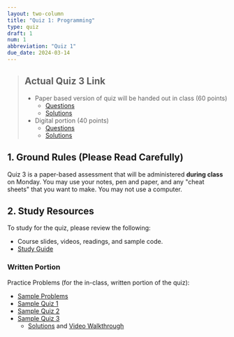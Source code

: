 ```yaml
---
layout: two-column
title: "Quiz 1: Programming"
type: quiz
draft: 1
num: 1
abbreviation: "Quiz 1"
due_date: 2024-03-14
---
```



<style>
    .warning {
        border-left: solid 5px #990000;
        background-color: #99000033;
    }
    .warning p {
        color: #990000 !important;
    }

    .rules {
        border-left: solid 5px #4298B5;
        padding-left: 15px;
    }

    img.medium {
        max-width: 550px;
    }
    blockquote.updates {
        background-color: #d4edda;
        border: solid 1px #c3e6cb;
        margin-top: 0;
    }
    blockquote.updates h2, 
    blockquote.updates h3, 
    blockquote.updates p, 
    blockquote.updates li, 
    blockquote.updates a {
        color: #155724 !important;
    }
    blockquote.updates h2 {
        border-bottom: solid 1px #155724;
    }
    blockquote.updates a:hover {
        background-color: transparent;
    }

</style>


> ## Actual Quiz 3 Link
> * Paper based version of quiz will be handed out in class (60 points)
>    * <a href="https://docs.google.com/document/d/1VgGvsZdaL-Ff3kx6QtrJZb-xEn6o_KFWRNAJMqj9qeo/edit?usp=sharing" target="_blank">Questions</a>
>    * <a href="https://docs.google.com/document/d/1MeUoT3tzid7YMllRU3hsfZQu_ZbmEw_B2U5AfW9J3tE/edit?usp=sharing" target="_blank">Solutions</a>
> * Digital portion (40 points)
>    * [Questions](../activities/quiz03)
>    * [Solutions](../course-files/activities/quiz03_answers.zip)

## 1. Ground Rules (Please Read Carefully)
Quiz 3 is a paper-based assessment that will be administered **during class** on Monday. You may use your notes, pen and paper, and any "cheat sheets" that you want to make. You may not use a computer. 

## 2. Study Resources
To study for the quiz, please review the following:
* Course slides, videos, readings, and sample code.
* <a href="https://docs.google.com/document/d/1zqusHdnVevqoDcIOi_riF-GQjudisOmq_KsDJVpVt8s/edit?usp=sharing" target="_blank">Study Guide</a>

### Written Portion
Practice Problems (for the in-class, written portion of the quiz):
* <a href="https://docs.google.com/document/d/1RRfqyYzMtnKOFAHzgYgAkEcKVYWmqY4YjzlmsFgF0q4/edit?usp=sharing" target="_blank">Sample Problems</a>
* <a href="https://docs.google.com/document/d/1r6HiSX0BpORhXnAs4g3LGRDjDrZpkKkj_pgKmNK6SIg/edit?usp=sharing" target="_blank">Sample Quiz 1</a>
* <a href="https://docs.google.com/document/d/1Dpk3C1VeIQlxLpO_qPb9BEr2QWOKKv1SvEoyhqdBcDU/edit?usp=sharing" target="_blank">Sample Quiz 2</a>
* <a href="https://docs.google.com/document/d/1JODzhDwsp-_FQT_CuJ0QA9FOCyZWRo9FJTthcEuBovE/edit?usp=sharing" target="_blank">Sample Quiz 3</a>
    * <a href="" target="_blank">Solutions</a> and <a href="https://drive.google.com/file/d/1lyvxwOMUve1q6noZQH6xiEF_PhQvyiX4/view?usp=sharing" target="_blank">Video Walkthrough</a>


